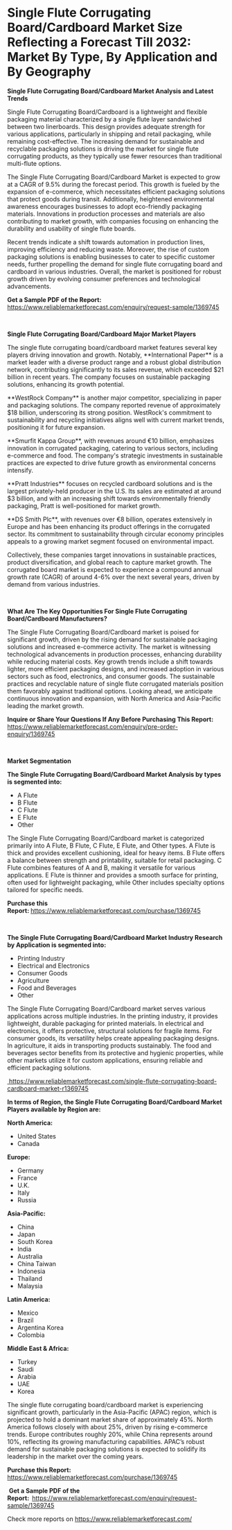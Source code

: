 <p><h1>Single Flute Corrugating Board/Cardboard Market Size Reflecting a Forecast Till 2032: Market By Type, By Application and By Geography</h1></p><p><strong>Single Flute Corrugating Board/Cardboard Market Analysis and Latest Trends</strong></p>
<p><p>Single Flute Corrugating Board/Cardboard is a lightweight and flexible packaging material characterized by a single flute layer sandwiched between two linerboards. This design provides adequate strength for various applications, particularly in shipping and retail packaging, while remaining cost-effective. The increasing demand for sustainable and recyclable packaging solutions is driving the market for single flute corrugating products, as they typically use fewer resources than traditional multi-flute options.</p><p>The Single Flute Corrugating Board/Cardboard Market is expected to grow at a CAGR of 9.5% during the forecast period. This growth is fueled by the expansion of e-commerce, which necessitates efficient packaging solutions that protect goods during transit. Additionally, heightened environmental awareness encourages businesses to adopt eco-friendly packaging materials. Innovations in production processes and materials are also contributing to market growth, with companies focusing on enhancing the durability and usability of single flute boards.</p><p>Recent trends indicate a shift towards automation in production lines, improving efficiency and reducing waste. Moreover, the rise of custom packaging solutions is enabling businesses to cater to specific customer needs, further propelling the demand for single flute corrugating board and cardboard in various industries. Overall, the market is positioned for robust growth driven by evolving consumer preferences and technological advancements.</p></p>
<p><strong>Get a Sample PDF of the Report:&nbsp;</strong> <a href="https://www.reliablemarketforecast.com/enquiry/request-sample/1369745?utm_campaign=3352&utm_medium=2&utm_source=Github&utm_content=ia&utm_term=22032025&utm_id=single-flute-corrugating-boardcardboard">https://www.reliablemarketforecast.com/enquiry/request-sample/1369745</a></p>
<p>&nbsp;</p>
<p><strong>Single Flute Corrugating Board/Cardboard Major Market Players</strong></p>
<p><p>The single flute corrugating board/cardboard market features several key players driving innovation and growth. Notably, **International Paper** is a market leader with a diverse product range and a robust global distribution network, contributing significantly to its sales revenue, which exceeded $21 billion in recent years. The company focuses on sustainable packaging solutions, enhancing its growth potential.</p><p>**WestRock Company** is another major competitor, specializing in paper and packaging solutions. The company reported revenue of approximately $18 billion, underscoring its strong position. WestRock's commitment to sustainability and recycling initiatives aligns well with current market trends, positioning it for future expansion.</p><p>**Smurfit Kappa Group**, with revenues around €10 billion, emphasizes innovation in corrugated packaging, catering to various sectors, including e-commerce and food. The company's strategic investments in sustainable practices are expected to drive future growth as environmental concerns intensify.</p><p>**Pratt Industries** focuses on recycled cardboard solutions and is the largest privately-held producer in the U.S. Its sales are estimated at around $3 billion, and with an increasing shift towards environmentally friendly packaging, Pratt is well-positioned for market growth.</p><p>**DS Smith Plc**, with revenues over €8 billion, operates extensively in Europe and has been enhancing its product offerings in the corrugated sector. Its commitment to sustainability through circular economy principles appeals to a growing market segment focused on environmental impact.</p><p>Collectively, these companies target innovations in sustainable practices, product diversification, and global reach to capture market growth. The corrugated board market is expected to experience a compound annual growth rate (CAGR) of around 4-6% over the next several years, driven by demand from various industries.</p></p>
<p>&nbsp;</p>
<p><strong>What Are The Key Opportunities For Single Flute Corrugating Board/Cardboard Manufacturers?</strong></p>
<p><p>The Single Flute Corrugating Board/Cardboard market is poised for significant growth, driven by the rising demand for sustainable packaging solutions and increased e-commerce activity. The market is witnessing technological advancements in production processes, enhancing durability while reducing material costs. Key growth trends include a shift towards lighter, more efficient packaging designs, and increased adoption in various sectors such as food, electronics, and consumer goods. The sustainable practices and recyclable nature of single flute corrugated materials position them favorably against traditional options. Looking ahead, we anticipate continuous innovation and expansion, with North America and Asia-Pacific leading the market growth.</p></p>
<p><strong>Inquire or Share Your Questions If Any Before Purchasing This Report:</strong> <a href="https://www.reliablemarketforecast.com/enquiry/pre-order-enquiry/1369745?utm_campaign=3352&utm_medium=2&utm_source=Github&utm_content=ia&utm_term=22032025&utm_id=single-flute-corrugating-boardcardboard">https://www.reliablemarketforecast.com/enquiry/pre-order-enquiry/1369745</a></p>
<p>&nbsp;</p>
<p><strong>Market Segmentation</strong></p>
<p><strong>The Single Flute Corrugating Board/Cardboard Market Analysis by types is segmented into:</strong></p>
<p><ul><li>A Flute</li><li>B Flute</li><li>C Flute</li><li>E Flute</li><li>Other</li></ul></p>
<p><p>The Single Flute Corrugating Board/Cardboard market is categorized primarily into A Flute, B Flute, C Flute, E Flute, and Other types. A Flute is thick and provides excellent cushioning, ideal for heavy items. B Flute offers a balance between strength and printability, suitable for retail packaging. C Flute combines features of A and B, making it versatile for various applications. E Flute is thinner and provides a smooth surface for printing, often used for lightweight packaging, while Other includes specialty options tailored for specific needs.</p></p>
<p><strong>Purchase this Report:&nbsp;</strong><a href="https://www.reliablemarketforecast.com/purchase/1369745?utm_campaign=3352&utm_medium=2&utm_source=Github&utm_content=ia&utm_term=22032025&utm_id=single-flute-corrugating-boardcardboard">https://www.reliablemarketforecast.com/purchase/1369745</a></p>
<p>&nbsp;</p>
<p><strong>The Single Flute Corrugating Board/Cardboard Market Industry Research by Application is segmented into:</strong></p>
<p><ul><li>Printing Industry</li><li>Electrical and Electronics</li><li>Consumer Goods</li><li>Agriculture</li><li>Food and Beverages</li><li>Other</li></ul></p>
<p><p>The Single Flute Corrugating Board/Cardboard market serves various applications across multiple industries. In the printing industry, it provides lightweight, durable packaging for printed materials. In electrical and electronics, it offers protective, structural solutions for fragile items. For consumer goods, its versatility helps create appealing packaging designs. In agriculture, it aids in transporting products sustainably. The food and beverages sector benefits from its protective and hygienic properties, while other markets utilize it for custom applications, ensuring reliable and efficient packaging solutions.</p></p>
<p><a href="https://www.reliablemarketforecast.com/single-flute-corrugating-board-cardboard-market-r1369745?utm_campaign=3352&utm_medium=2&utm_source=Github&utm_content=ia&utm_term=22032025&utm_id=single-flute-corrugating-boardcardboard">&nbsp;https://www.reliablemarketforecast.com/single-flute-corrugating-board-cardboard-market-r1369745</a></p>
<p><strong>In terms of Region, the Single Flute Corrugating Board/Cardboard Market Players available by Region are:</strong></p>
<p>
    <p> <strong> North America: </strong>
        <ul>
            <li>United States</li>
            <li>Canada</li>
        </ul>
        </p> 
    <p> <strong> Europe: </strong>
        <ul>
            <li>Germany</li>
            <li>France</li>
            <li>U.K.</li>
            <li>Italy</li>
            <li>Russia</li>
        </ul>
        </p> 
    <p> <strong> Asia-Pacific: </strong>
        <ul>
            <li>China</li>
            <li>Japan</li>
            <li>South Korea</li>
            <li>India</li>
            <li>Australia</li>
            <li>China Taiwan</li>
            <li>Indonesia</li>
            <li>Thailand</li>
            <li>Malaysia</li>
        </ul>
        </p> 
    <p> <strong> Latin America: </strong>
        <ul>
            <li>Mexico</li>
            <li>Brazil</li>
            <li>Argentina Korea</li>
            <li>Colombia</li>
        </ul>
        </p> 
    <p> <strong> Middle East & Africa: </strong>
        <ul>
            <li>Turkey</li>
            <li>Saudi</li>
            <li>Arabia</li>
            <li>UAE</li>
            <li>Korea</li>
        </ul>
    </p>
    </p>
<p><p>The single flute corrugating board/cardboard market is experiencing significant growth, particularly in the Asia-Pacific (APAC) region, which is projected to hold a dominant market share of approximately 45%. North America follows closely with about 25%, driven by rising e-commerce trends. Europe contributes roughly 20%, while China represents around 10%, reflecting its growing manufacturing capabilities. APAC’s robust demand for sustainable packaging solutions is expected to solidify its leadership in the market over the coming years.</p></p>
<p><strong>Purchase this Report: </strong><a href="https://www.reliablemarketforecast.com/purchase/1369745?utm_campaign=3352&utm_medium=2&utm_source=Github&utm_content=ia&utm_term=22032025&utm_id=single-flute-corrugating-boardcardboard">https://www.reliablemarketforecast.com/purchase/1369745</a></p>
<p>&nbsp;<strong>Get a Sample PDF of the Report:&nbsp;&nbsp;</strong><a href="https://www.reliablemarketforecast.com/enquiry/request-sample/1369745?utm_campaign=3352&utm_medium=2&utm_source=Github&utm_content=ia&utm_term=22032025&utm_id=single-flute-corrugating-boardcardboard">https://www.reliablemarketforecast.com/enquiry/request-sample/1369745</a></p>
<p><strong></strong></p>
<p>Check more reports on <a href="https://www.reliablemarketforecast.com/?utm_campaign=3352&utm_medium=2&utm_source=Github&utm_content=ia&utm_term=22032025&utm_id=single-flute-corrugating-boardcardboard">https://www.reliablemarketforecast.com/</a></p>